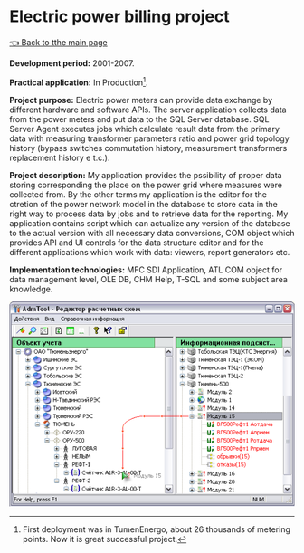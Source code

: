 # Electric power billing project

[:point_left: Back to tthe main page](../../README.md)

**Development period:** 2001-2007.

**Practical application:** In Production[^1].

**Project purpose:** Electric power meters can provide data exchange by different hardware and software APIs. 
The server application collects data from the power meters and put data to the SQL Server database. 
SQL Server Agent executes jobs which calculate result data from the primary data with measuring transformer 
parameters ratio and power grid topology history (bypass switches commutation history, measurement transformers replacement history e t.c.).

**Project description:** 
My application provides the pssibility of proper data storing corresponding the place on the power grid where 
measures were collected from. By the other terms my application is the editor for the ctretion of the 
power network model in the database to store data in the right way to process data by jobs and to retrieve 
data for the reporting. My application contains script which can actualize any version of the database to 
the actual version with all necessary data conversions, COM object which provides API and UI controls 
for the data structure editor and for the different applications which work with data: viewers, report 
generators etc.

**Implementation technologies:** MFC SDI Application, ATL COM object for data management level, OLE DB, CHM Help, T-SQL and some subject area knowledge.


![TThe trip graph navigation](Images/Dlg_Bind_Meter_Tree.png)

[^1]: First deployment was in TumenEnergo, about 26 thousands of metering points. Now it is great successful project.
